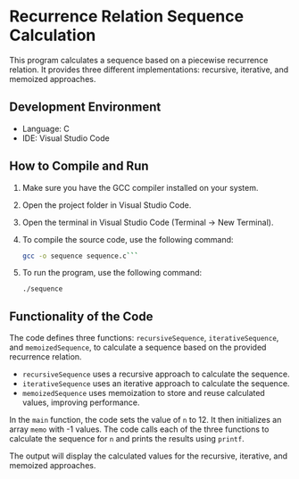 # Recurrence Relation Sequence Calculation

This program calculates a sequence based on a piecewise recurrence relation. It provides three different implementations: recursive, iterative, and memoized approaches.

## Development Environment

- Language: C
- IDE: Visual Studio Code

## How to Compile and Run

1. Make sure you have the GCC compiler installed on your system.

2. Open the project folder in Visual Studio Code.

3. Open the terminal in Visual Studio Code (Terminal -> New Terminal).

4. To compile the source code, use the following command:

   ```bash
   gcc -o sequence sequence.c```

5. To run the program, use the following command:
   
   ```./sequence```

## Functionality of the Code
The code defines three functions: `recursiveSequence`, `iterativeSequence`, and `memoizedSequence`, to calculate a sequence based on the provided recurrence relation.

- `recursiveSequence` uses a recursive approach to calculate the sequence.
- `iterativeSequence` uses an iterative approach to calculate the sequence.
- `memoizedSequence` uses memoization to store and reuse calculated values, improving performance.

In the `main` function, the code sets the value of `n` to 12. It then initializes an array `memo` with -1 values. The code calls each of the three functions to calculate the sequence for `n` and prints the results using `printf`.

The output will display the calculated values for the recursive, iterative, and memoized approaches.
